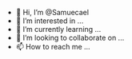 - 👋 Hi, I’m @Samuecael
- 👀 I’m interested in ...
- 🌱 I’m currently learning ...
- 💞️ I’m looking to collaborate on ...
- 📫 How to reach me ...

<!---
Samuecael/Samuecael is a ✨ special ✨ repository because its `README.md` (this file) appears on your GitHub profile.
You can click the Preview link to take a look at your changes.
--->

